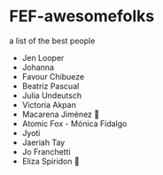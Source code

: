 # FEF-awesomefolks

a list of the best people

* Jen Looper
* Johanna
* Favour Chibueze
* Beatriz Pascual
* Julia Undeutsch
* Victoria Akpan
* Macarena Jiménez 🦊
* Atomic Fox - Mónica Fidalgo
* Jyoti
* Jaeriah Tay
* Jo Franchetti
* Eliza Spiridon 🍓
